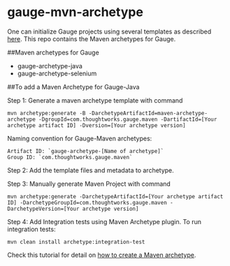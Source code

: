 # gauge-mvn-archetype

One can initialize Gauge projects using several templates as described [here](http://getgauge.io/documentation/user/current/getting_started/creating_a_gauge_project.html). This repo contains the Maven archetypes for Gauge.

##Maven archetypes for Gauge
* gauge-archetype-java
* gauge-archetype-selenium

##To add a Maven Archetype for Gauge-Java

Step 1: Generate a maven archetype template with command
```
mvn archetype:generate -B -DarchetypeArtifactId=maven-archetype-archetype -DgroupId=com.thoughtworks.gauge.maven -DartifactId=[Your archetype artifact ID] -Dversion=[Your archetype version]
```
Naming convention for Gauge-Maven archetypes: 
```
Artifact ID: `gauge-archetype-[Name of archetype]`
Group ID: `com.thoughtworks.gauge.maven`
```

Step 2: Add the template files and metadata to archetype.

Step 3: Manually generate Maven Project with command
```
mvn archetype:generate -DarchetypeArtifactId=[Your archetype artifact ID] -DarchetypeGroupId=com.thoughtworks.gauge.maven -DarchetypeVersion=[Your archetype version]
```

Step 4: Add Integration tests using Maven Archetype plugin.
To run integration tests:
```
mvn clean install archetype:integration-test
```

Check this tutorial for detail on [how to create a Maven archetype](http://marosmars.weebly.com/blog/maven-archetype-tutorial).
